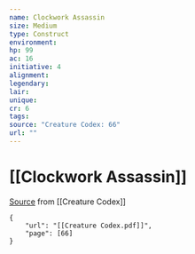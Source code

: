 ```yaml
---
name: Clockwork Assassin
size: Medium
type: Construct
environment: 
hp: 99
ac: 16
initiative: 4
alignment: 
legendary: 
lair: 
unique: 
cr: 6
tags: 
source: "Creature Codex: 66"
url: ""
---
```

# [[Clockwork Assassin]]

[Source](zotero://open-pdf/library/items/NTNKJRHG?page=66) from [[Creature Codex]]

```pdf
{
	"url": "[[Creature Codex.pdf]]",
	"page": [66]
}
```


